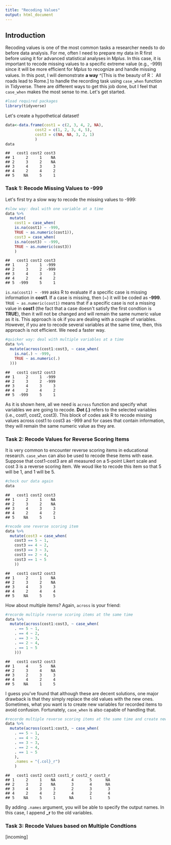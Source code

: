 ```yaml
---
title: "Recoding Values"
output: html_document
---
```




## Introduction

Recoding values is one of the most common tasks a researcher needs to do before data analysis. For me, often I need to prepare my data in R first before using it for advanced statistical analyses in M*plus*. In this case, it is important to recode missing values to a specific extreme value (e.g., -999) since it will be more efficient for M*plus* to recognize and handle missing values. In this post, I will demonstrate **a way** ^[This is the beauty of R： All roads lead to Rome.] to handle the recording task using `case_when` function in Tidyverse. There are different ways to get this job done, but I feel that `case_when` makes the most sense to me. Let's get started.


```r
#load required packages
library(tidyverse)
```

Let's create a hypothetical dataset!

```r
data<-data.frame(cost1 = c(2, 3, 4, 2, NA),
             cost2 = c(1, 2, 3, 4, 5),
             cost3 = c(NA, NA, 3, 2, 1)
             )
data
```

```
##   cost1 cost2 cost3
## 1     2     1    NA
## 2     3     2    NA
## 3     4     3     3
## 4     2     4     2
## 5    NA     5     1
```

### Task 1: Recode Missing Values to -999

Let's first try a slow way to recode the missing values to -999:


```r
#slow way: deal with one variable at a time
data %>% 
  mutate(
    cost1 = case_when(
    is.na(cost1) ~ -999, 
    TRUE ~ as.numeric(cost1)),
    cost3 = case_when(
    is.na(cost3) ~ -999, 
    TRUE ~ as.numeric(cost3))
    )
```

```
##   cost1 cost2 cost3
## 1     2     1  -999
## 2     3     2  -999
## 3     4     3     3
## 4     2     4     2
## 5  -999     5     1
```

`is.na(cost1) ~ -999` asks R to evaluate if a specific case is missing information in **cost1**. If a case is missing, then (~) it will be coded as **-999**. `TRUE ~ as.numeric(cost1)` means that if a specific case is not a missing value in **cost1** (the fact that a case doesn't satisfy the first condtion is **TRUE**), then it will not be changed and will remain the same numeric value as it is. This approach is ok if you are dealing with a couple of variables. However, if you are to recode several variables at the same time, then, this approach is not efficient. We need a faster way.


```r
#quicker way: deal with multiple variables at a time
data %>% 
  mutate(across(cost1:cost3, ~ case_when(
    is.na(.) ~ -999, 
    TRUE ~ as.numeric(.)
  )))
```

```
##   cost1 cost2 cost3
## 1     2     1  -999
## 2     3     2  -999
## 3     4     3     3
## 4     2     4     2
## 5  -999     5     1
```

As it is shown here, all we need is `across` function and specify what variables we are going to recode. **Dot (.)** refers to the selected variables (i.e., cost1, cost2, cost3). This block of codes ask R to recode missing values across cost1 to cost3 as -999 and for cases that contain information, they will remain the same numeric value as they are.


### Task 2: Recode Values for Reverse Scoring Items

It is very common to encounter reverse scoring items in educational research. `case_when` can also be used to recode these items with ease. Suppose that cost1-cost3 are all measured on a 5-point Likert scale and cost 3 is a reverse scoring item. We woud like to recode this item so that 5 will be 1, and 1 will be 5.  


```r
#check our data again
data
```

```
##   cost1 cost2 cost3
## 1     2     1    NA
## 2     3     2    NA
## 3     4     3     3
## 4     2     4     2
## 5    NA     5     1
```

```r
#recode one reverse scoring item
data %>%
  mutate(cost3 = case_when(
    cost3 == 5 ~ 1, 
    cost3 == 4 ~ 2,
    cost3 == 3 ~ 3,
    cost3 == 2 ~ 4,
    cost3 == 1 ~ 5
    ))
```

```
##   cost1 cost2 cost3
## 1     2     1    NA
## 2     3     2    NA
## 3     4     3     3
## 4     2     4     4
## 5    NA     5     5
```

How about multiple items? Again, `across` is your friend:


```r
#recorde multiple reverse scoring items at the same time
data %>%
  mutate(across(cost1:cost3, ~ case_when(
    . == 5 ~ 1, 
    . == 4 ~ 2,
    . == 3 ~ 3,
    . == 2 ~ 4,
    . == 1 ~ 5
    )))
```

```
##   cost1 cost2 cost3
## 1     4     5    NA
## 2     3     4    NA
## 3     2     3     3
## 4     4     2     4
## 5    NA     1     5
```

I guess you've found that although these are decent solutions, one major drawback is that they simply replace the old values with the new ones. Sometimes, what you want is to create new variables for recorded items to avoid confusion. Fortunately, `case_when` is also capable of handling that.


```r
#recorde multiple reverse scoring items at the same time and create new variables for recoded items
data %>%
  mutate(across(cost1:cost3, ~ case_when(
    . == 5 ~ 1, 
    . == 4 ~ 2,
    . == 3 ~ 3,
    . == 2 ~ 4,
    . == 1 ~ 5
    ),
    .names = "{.col}_r")
    )
```

```
##   cost1 cost2 cost3 cost1_r cost2_r cost3_r
## 1     2     1    NA       4       5      NA
## 2     3     2    NA       3       4      NA
## 3     4     3     3       2       3       3
## 4     2     4     2       4       2       4
## 5    NA     5     1      NA       1       5
```
By adding `.names` argument, you will be able to specify the output names. In this case, I append **_r** to the old variables.

### Task 3: Recode Values based on Multiple Condtions
[incoming]
